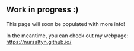 ## Work in progress :)

This page will soon be populated with more info!

In the meantime, you can check out my webpage: https://nursaltyn.github.io/
